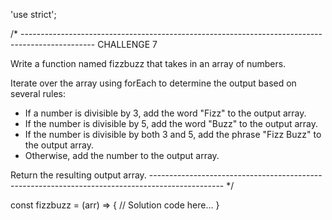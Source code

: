 'use strict';

/* ------------------------------------------------------------------------------------------------
CHALLENGE 7

Write a function named fizzbuzz that takes in an array of numbers.

Iterate over the array using forEach to determine the output based on several rules:
  - If a number is divisible by 3, add the word "Fizz" to the output array.
  - If the number is divisible by 5, add the word "Buzz" to the output array.
  - If the number is divisible by both 3 and 5, add the phrase "Fizz Buzz" to the output array.
  - Otherwise, add the number to the output array.

Return the resulting output array.
------------------------------------------------------------------------------------------------ */

const fizzbuzz = (arr) => {
  // Solution code here...
}